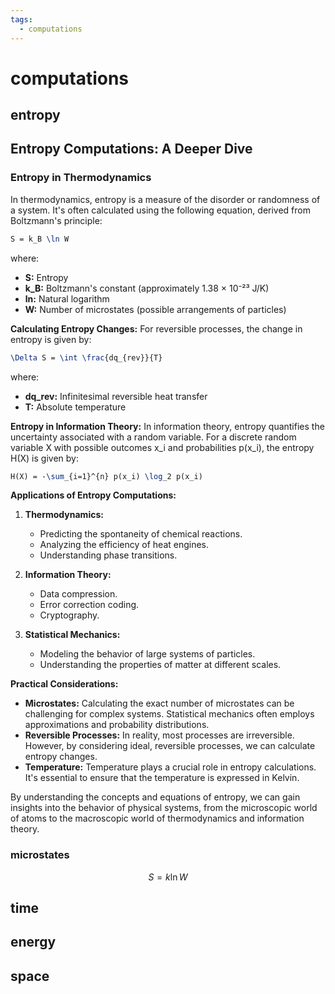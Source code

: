 ```yaml
---
tags:
  - computations 
---
```

# computations

## entropy

## Entropy Computations: A Deeper Dive

### Entropy in Thermodynamics

In thermodynamics, entropy is a measure of the disorder or randomness of a system. It's often calculated using the following equation, derived from Boltzmann's principle:

```latex
S = k_B \ln W
```

where:

- **S:** Entropy
- **k_B:** Boltzmann's constant (approximately 1.38 × 10⁻²³ J/K)
- **ln:** Natural logarithm
- **W:** Number of microstates (possible arrangements of particles)

**Calculating Entropy Changes:**
For reversible processes, the change in entropy is given by:

```latex
\Delta S = \int \frac{dq_{rev}}{T}
```

where:

- **dq_rev:** Infinitesimal reversible heat transfer
- **T:** Absolute temperature

**Entropy in Information Theory:**
In information theory, entropy quantifies the uncertainty associated with a random variable. For a discrete random variable X with possible outcomes x_i and probabilities p(x_i), the entropy H(X) is given by:

```latex
H(X) = -\sum_{i=1}^{n} p(x_i) \log_2 p(x_i)
```

**Applications of Entropy Computations:**

1. **Thermodynamics:**
   - Predicting the spontaneity of chemical reactions.
   - Analyzing the efficiency of heat engines.
   - Understanding phase transitions.

2. **Information Theory:**
   - Data compression.
   - Error correction coding.
   - Cryptography.

3. **Statistical Mechanics:**
   - Modeling the behavior of large systems of particles.
   - Understanding the properties of matter at different scales.

**Practical Considerations:**

- **Microstates:** Calculating the exact number of microstates can be challenging for complex systems. Statistical mechanics often employs approximations and probability distributions.
- **Reversible Processes:** In reality, most processes are irreversible. However, by considering ideal, reversible processes, we can calculate entropy changes.
- **Temperature:** Temperature plays a crucial role in entropy calculations. It's essential to ensure that the temperature is expressed in Kelvin.

By understanding the concepts and equations of entropy, we can gain insights into the behavior of physical systems, from the microscopic world of atoms to the macroscopic world of thermodynamics and information theory.

### microstates

$$
S = k \ln W
$$

## time

## energy

## space
